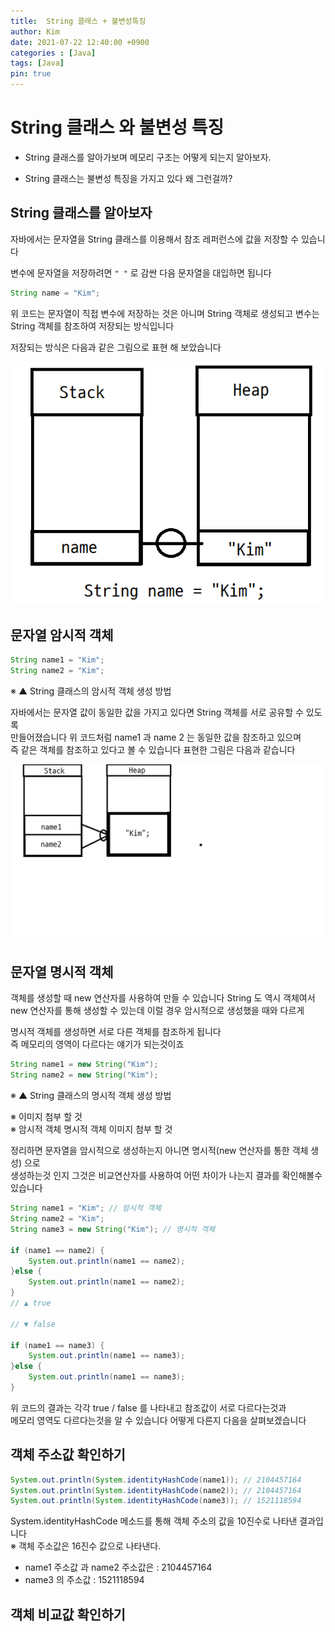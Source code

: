 ```yaml
---
title:  String 클래스 + 불변성특징
author: Kim
date: 2021-07-22 12:40:00 +0900
categories : [Java]
tags: [Java]
pin: true
---
```


# String 클래스 와 불변성 특징

- String 클래스를 알아가보며 메모리 구조는 어떻게 되는지 알아보자.

- String 클래스는 불변성 특징을 가지고 있다 왜 그런걸까?


## String 클래스를 알아보자

자바에서는 문자열을 String 클래스를 이용해서 참조 레퍼런스에 값을 저장할 수 있습니다<br>

변수에 문자열을 저장하려면 ``` " " ``` 로 감싼 다음 문자열을 대입하면 됩니다

```java
String name = "Kim";
```

위 코드는 문자열이 직접 변수에 저장하는 것은 아니며 String 객체로 생성되고 변수는<br>
String 객체를 참조하여 저장되는 방식입니다<br>

저장되는 방식은 다음과 같은 그림으로 표현 해 보았습니다<br>

<img src ="/post/Java/string2.png"><br>


## 문자열 암시적 객체

```java
String name1 = "Kim";
String name2 = "Kim";
```

※ ▲ String 클래스의 암시적 객체 생성 방법<br>

자바에서는 문자열 값이 동일한 값을 가지고 있다면 String 객체를 서로 공유할 수 있도록<br>
만들어졌습니다 위 코드처럼 name1 과 name 2 는 동일한 값을 참조하고 있으며<br>
즉 같은 객체를 참조하고 있다고 볼 수 있습니다 표현한 그림은 다음과 같습니다<br>

<img src ="/post/Java/string3.png"><br>


## 문자열 명시적 객체

객체를 생성할 때 new 연산자를 사용하여 만들 수 있습니다 String 도 역시 객체여서<br>
new 연산자를 통해 생성할 수 있는데 이럴 경우 암시적으로 생성했을 때와 다르게<br>

명시적 객체를 생성하면 서로 다른 객체를 참조하게 됩니다<br>
즉 메모리의 영역이 다르다는 얘기가 되는것이죠<br>

```java
String name1 = new String("Kim");
String name2 = new String("Kim");
```

※ ▲ String 클래스의 명시적 객체 생성 방법<br>

※ 이미지 첨부 할 것 <br>
※ 암시적 객체 명시적 객체 이미지 첨부 할 것<br>

정리하면 문자열을 암시적으로 생성하는지 아니면 명시적(new 연산자를 통한 객체 생성) 으로<br>
생성하는것 인지 그것은 비교연산자를 사용하여 어떤 차이가 나는지 결과를 확인해볼수 있습니다<br>

```java
String name1 = "Kim"; // 암시적 객체
String name2 = "Kim"; 
String name3 = new String("Kim"); // 명시적 객체
		
if (name1 == name2) {
    System.out.println(name1 == name2);
}else {
    System.out.println(name1 == name2);
}
// ▲ true

// ▼ false

if (name1 == name3) {
    System.out.println(name1 == name3);
}else {
    System.out.println(name1 == name3);
}
```

위 코드의 결과는 각각 true / false 를 나타내고 참조값이 서로 다르다는것과<br>
메모리 영역도 다르다는것을 알 수 있습니다 어떻게 다른지 다음을 살펴보겠습니다<br>

## 객체 주소값 확인하기

```java
System.out.println(System.identityHashCode(name1)); // 2104457164
System.out.println(System.identityHashCode(name2)); // 2104457164
System.out.println(System.identityHashCode(name3)); // 1521118594
```

System.identityHashCode 메소드를 통해 객체 주소의 값을 10진수로 나타낸 결과입니다<br>
※ 객체 주소값은 16진수 값으로 나타낸다.<br>


- name1 주소값 과 name2 주소값은 : 2104457164
- name3 의 주소값 : 1521118594

## 객체 비교값 확인하기




